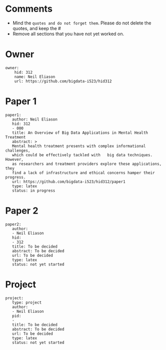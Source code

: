# Comments

* Mind the ```quotes and do not forget them```. Please do not delete the quotes, and keep the #
* Remove all sections that you have not yet worked on. 

# Owner

```
owner:
    hid: 312
    name: Neil Eliason
    url: https://github.com/bigdata-i523/hid312
```

# Paper 1

```
paper1:
   author: Neil Eliason
   hid: 312
   - 000
   title: An Overview of Big Data Applications in Mental Health Treatment
   abstract: >
   Mental health treatment presents with complex informational challenges, 
   which could be effectively tackled with   big data techniques. However, 
   as researchers and treatment providers explore these applications, they 
   find a lack of infrastructure and ethical concerns hamper their progress.
   url: https://github.com/bigdata-i523/hid312/paper1
   type: latex
   status: in progress
```
   
# Paper 2

```
paper2:
   author: 
   - Neil Eliason
   hid:
   - 312
   title: To be decided
   abstract: To be decided
   url: To be decided
   type: latex
   status: not yet started
```

# Project 

```
project:
   type: project
   author: 
   - Neil Eliason
   pid:
   - 
   title: To be decided
   abstract: To be decided 
   url: To be decided
   type: latex
   status: not yet started
```
   
